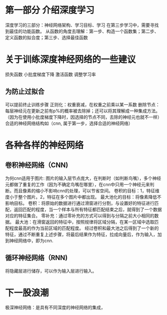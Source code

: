 # 第一部分 介绍深度学习
深度学习的三部分：神经网络架构、学习目标、学习
在第三步学习中，需要寻找到最佳的功能函数。
从函数的角度去理解：第一步、构造一个函数集；第二步、定义函数的拟合度；第三步、选择最佳函数
# 关于训练深度神经网络的一些建议
损失函数
小批度梯度下降
激活函数
调整学习率

## 为防止过拟合
可以提前终止训练步骤
正则化：权重衰减，在权重之前乘以某一系数
删除节点：每层神经元在更新之前有p%的概率被去除掉；还可以将其理解成一种集成方法。（因为在使用小批度梯度下降时，因选择的节点不同，去除的神经元也就不一样）
合适的神经网络结构如（cnn, 属于第一步，选择合适的神经网络）
# 各种各样的神经网络
## 卷积神经网络（CNN)
为何cnn适用于图片:
图片的输入层节点庞大，在判断时（如判断鸟嘴），多个神经元都做了重复的工作（因为不确定鸟嘴在哪里），在cnn中只用一个神经元来判断。而且像素的缩小不影响cnn的处理，可以节省空间。
卷积的目标：1，特征维度小于整个图片。2，特征在多个图片中都出现。
最大池化的目标：将像素降低不影响目标。
卷积：将原始的数据进行通过滑窗进行分割，与设置好的特征进行匹配，返回匹配的程度，当一个样本与所有特征都匹配结束之后，就得到了一个数据对应的特征集合。
零补充：通过零补充的方式可以得到与分隔之前大小相同的数据。
最大池：在滑窗返回的特征中，按照规律将区域分隔，在某一区域中选取匹配程度最高的作为当前区域的匹配程度。
经过卷积和最大池之后得到了一个新的特征，通过不断重复上述步骤，将最后结果作为特征，拉成向量后，作为输入，加到神经网络中，即为cnn.

## 循环神经网络（RNN)
将隐藏层进行储存，可以作为输入层进行输入。

# 下一股浪潮
极深神经网络：是具有不同深度的神经网络的集成，

